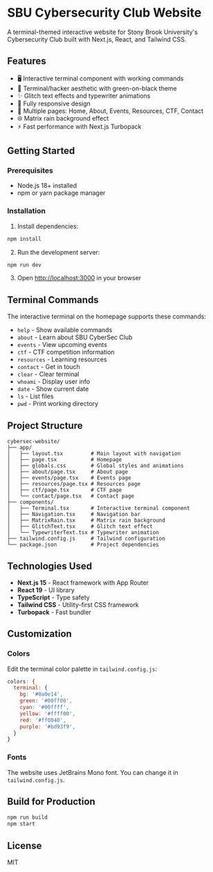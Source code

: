 # SBU Cybersecurity Club Website

A terminal-themed interactive website for Stony Brook University's Cybersecurity Club built with Next.js, React, and Tailwind CSS.

## Features

- 🖥️ Interactive terminal component with working commands
- 🎨 Terminal/hacker aesthetic with green-on-black theme
- ✨ Glitch text effects and typewriter animations
- 📱 Fully responsive design
- 🎯 Multiple pages: Home, About, Events, Resources, CTF, Contact
- 🌐 Matrix rain background effect
- ⚡ Fast performance with Next.js Turbopack

## Getting Started

### Prerequisites
- Node.js 18+ installed
- npm or yarn package manager

### Installation

1. Install dependencies:
```bash
npm install
```

2. Run the development server:
```bash
npm run dev
```

3. Open [http://localhost:3000](http://localhost:3000) in your browser

## Terminal Commands

The interactive terminal on the homepage supports these commands:
- `help` - Show available commands
- `about` - Learn about SBU CyberSec Club
- `events` - View upcoming events
- `ctf` - CTF competition information
- `resources` - Learning resources
- `contact` - Get in touch
- `clear` - Clear terminal
- `whoami` - Display user info
- `date` - Show current date
- `ls` - List files
- `pwd` - Print working directory

## Project Structure

```
cybersec-website/
├── app/
│   ├── layout.tsx         # Main layout with navigation
│   ├── page.tsx           # Homepage
│   ├── globals.css        # Global styles and animations
│   ├── about/page.tsx     # About page
│   ├── events/page.tsx    # Events page
│   ├── resources/page.tsx # Resources page
│   ├── ctf/page.tsx       # CTF page
│   └── contact/page.tsx   # Contact page
├── components/
│   ├── Terminal.tsx       # Interactive terminal component
│   ├── Navigation.tsx     # Navigation bar
│   ├── MatrixRain.tsx     # Matrix rain background
│   ├── GlitchText.tsx     # Glitch text effect
│   └── TypewriterText.tsx # Typewriter animation
├── tailwind.config.js     # Tailwind configuration
└── package.json           # Project dependencies
```

## Technologies Used

- **Next.js 15** - React framework with App Router
- **React 19** - UI library
- **TypeScript** - Type safety
- **Tailwind CSS** - Utility-first CSS framework
- **Turbopack** - Fast bundler

## Customization

### Colors
Edit the terminal color palette in `tailwind.config.js`:
```js
colors: {
  terminal: {
    bg: '#0a0e14',
    green: '#00ff00',
    cyan: '#00ffff',
    yellow: '#ffff00',
    red: '#ff0040',
    purple: '#bd93f9',
  }
}
```

### Fonts
The website uses JetBrains Mono font. You can change it in `tailwind.config.js`.

## Build for Production

```bash
npm run build
npm start
```

## License

MIT